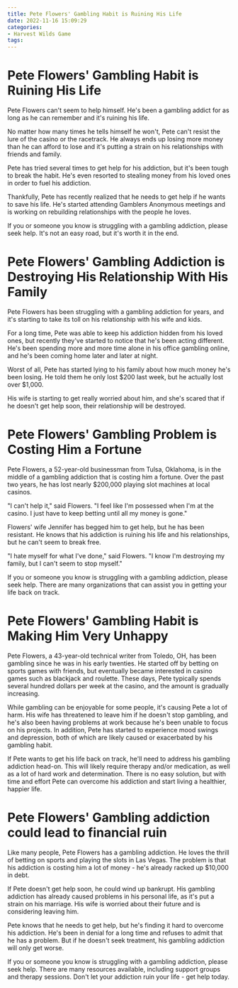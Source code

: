 ```yaml
---
title: Pete Flowers' Gambling Habit is Ruining His Life
date: 2022-11-16 15:09:29
categories:
- Harvest Wilds Game
tags:
---
```



#  Pete Flowers' Gambling Habit is Ruining His Life

Pete Flowers can't seem to help himself. He's been a gambling addict for as long as he can remember and it's ruining his life.

No matter how many times he tells himself he won't, Pete can't resist the lure of the casino or the racetrack. He always ends up losing more money than he can afford to lose and it's putting a strain on his relationships with friends and family.

Pete has tried several times to get help for his addiction, but it's been tough to break the habit. He's even resorted to stealing money from his loved ones in order to fuel his addiction.

Thankfully, Pete has recently realized that he needs to get help if he wants to save his life. He's started attending Gamblers Anonymous meetings and is working on rebuilding relationships with the people he loves.

If you or someone you know is struggling with a gambling addiction, please seek help. It's not an easy road, but it's worth it in the end.

#  Pete Flowers' Gambling Addiction is Destroying His Relationship With His Family

Pete Flowers has been struggling with a gambling addiction for years, and it's starting to take its toll on his relationship with his wife and kids.

For a long time, Pete was able to keep his addiction hidden from his loved ones, but recently they've started to notice that he's been acting different. He's been spending more and more time alone in his office gambling online, and he's been coming home later and later at night.

Worst of all, Pete has started lying to his family about how much money he's been losing. He told them he only lost $200 last week, but he actually lost over $1,000.

His wife is starting to get really worried about him, and she's scared that if he doesn't get help soon, their relationship will be destroyed.

#  Pete Flowers' Gambling Problem is Costing Him a Fortune

Pete Flowers, a 52-year-old businessman from Tulsa, Oklahoma, is in the middle of a gambling addiction that is costing him a fortune. Over the past two years, he has lost nearly $200,000 playing slot machines at local casinos.

"I can't help it," said Flowers. "I feel like I'm possessed when I'm at the casino. I just have to keep betting until all my money is gone."

Flowers' wife Jennifer has begged him to get help, but he has been resistant. He knows that his addiction is ruining his life and his relationships, but he can't seem to break free.

"I hate myself for what I've done," said Flowers. "I know I'm destroying my family, but I can't seem to stop myself."

If you or someone you know is struggling with a gambling addiction, please seek help. There are many organizations that can assist you in getting your life back on track.

#  Pete Flowers' Gambling Habit is Making Him Very Unhappy

Pete Flowers, a 43-year-old technical writer from Toledo, OH, has been gambling since he was in his early twenties. He started off by betting on sports games with friends, but eventually became interested in casino games such as blackjack and roulette. These days, Pete typically spends several hundred dollars per week at the casino, and the amount is gradually increasing.

While gambling can be enjoyable for some people, it's causing Pete a lot of harm. His wife has threatened to leave him if he doesn't stop gambling, and he's also been having problems at work because he's been unable to focus on his projects. In addition, Pete has started to experience mood swings and depression, both of which are likely caused or exacerbated by his gambling habit.

If Pete wants to get his life back on track, he'll need to address his gambling addiction head-on. This will likely require therapy and/or medication, as well as a lot of hard work and determination. There is no easy solution, but with time and effort Pete can overcome his addiction and start living a healthier, happier life.

#  Pete Flowers' Gambling addiction could lead to financial ruin

Like many people, Pete Flowers has a gambling addiction. He loves the thrill of betting on sports and playing the slots in Las Vegas. The problem is that his addiction is costing him a lot of money - he's already racked up $10,000 in debt.

If Pete doesn't get help soon, he could wind up bankrupt. His gambling addiction has already caused problems in his personal life, as it's put a strain on his marriage. His wife is worried about their future and is considering leaving him.

Pete knows that he needs to get help, but he's finding it hard to overcome his addiction. He's been in denial for a long time and refuses to admit that he has a problem. But if he doesn't seek treatment, his gambling addiction will only get worse.

If you or someone you know is struggling with a gambling addiction, please seek help. There are many resources available, including support groups and therapy sessions. Don't let your addiction ruin your life - get help today.